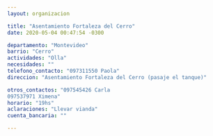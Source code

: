 ```yaml
---
layout: organizacion

title: "Asentamiento Fortaleza del Cerro"
date: 2020-05-04 00:47:54 -0300

departamento: "Montevideo"
barrio: "Cerro"
actividades: "Olla"
necesidades: ""
telefono_contacto: "097311550 Paola"
direccion: "Asentamiento Fortaleza del Cerro (pasaje el tanque)"

otros_contactos: "097545426 Carla 
097537971 Ximena"
horario: "19hs"
aclaraciones: "Llevar vianda"
cuenta_bancaria: ""

---
```


